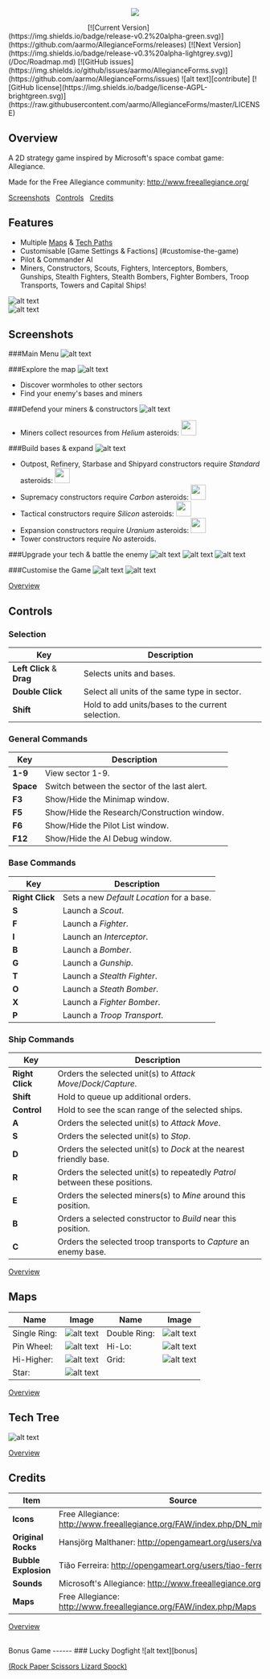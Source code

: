 <p align="center">
<img src="https://github.com/aarmo/AllegianceForms/raw/master/AllegianceForms/Art/header_logo.png" />
</p>
&nbsp;&nbsp;&nbsp;&nbsp;&nbsp;&nbsp;&nbsp;&nbsp;&nbsp;&nbsp;&nbsp;&nbsp;&nbsp;&nbsp;&nbsp;
&nbsp;&nbsp;&nbsp;&nbsp;&nbsp;&nbsp;&nbsp;&nbsp;&nbsp;&nbsp;&nbsp;&nbsp;&nbsp;&nbsp;&nbsp;
&nbsp;&nbsp;&nbsp;&nbsp;&nbsp;&nbsp;&nbsp;
[![Current Version](https://img.shields.io/badge/release-v0.2%20alpha-green.svg)](https://github.com/aarmo/AllegianceForms/releases)
[![Next Version](https://img.shields.io/badge/release-v0.3%20alpha-lightgrey.svg)](/Doc/Roadmap.md)
[![GitHub issues](https://img.shields.io/github/issues/aarmo/AllegianceForms.svg)](https://github.com/aarmo/AllegianceForms/issues)
![alt text][contribute]
[![GitHub license](https://img.shields.io/badge/license-AGPL-brightgreen.svg)](https://raw.githubusercontent.com/aarmo/AllegianceForms/master/LICENSE)

Overview
------
A 2D strategy game inspired by Microsoft's space combat game: Allegiance.

Made for the Free Allegiance community: http://www.freeallegiance.org/

[Screenshots](#screenshots)&nbsp;&nbsp;&nbsp;[Controls](#controls)&nbsp;&nbsp;&nbsp;[Credits](#credits)

Features
------
- Multiple [Maps](#maps) & [Tech Paths](#tech-tree)
- Customisable [Game Settings & Factions] (#customise-the-game)
- Pilot & Commander AI
- Miners, Constructors, Scouts, Fighters, Interceptors, Bombers, Gunships, Stealth Fighters, Stealth Bombers, Fighter Bombers, Troop Transports, Towers and Capital Ships!

![alt text][ships]
<br/>
![alt text][capships]

Screenshots
------
###Main Menu
![alt text][menu]

###Explore the map
![alt text][explore]
- Discover wormholes to other sectors
- Find your enemy's bases and miners

###Defend your miners & constructors
![alt text][defend]
- Miners collect resources from *Helium* asteroids: <img src="https://github.com/aarmo/AllegianceForms/raw/master/AllegianceForms/Art/Rocks/helium_1.png" width="30"/>

###Build bases & expand
![alt text][build2]
- Outpost, Refinery, Starbase and Shipyard constructors require *Standard* asteroids: <img src="https://github.com/aarmo/AllegianceForms/raw/master/AllegianceForms/Art/Rocks/rock_2.png" width="30"/>
- Supremacy constructors require *Carbon* asteroids: <img src="https://github.com/aarmo/AllegianceForms/raw/master/AllegianceForms/Art/Rocks/carbon_1.png" width="30"/>
- Tactical constructors require *Silicon* asteroids: <img src="https://github.com/aarmo/AllegianceForms/raw/master/AllegianceForms/Art/Rocks/silicon_2.png" width="30"/>
- Expansion constructors require *Uranium* asteroids: <img src="https://github.com/aarmo/AllegianceForms/raw/master/AllegianceForms/Art/Rocks/uranium_3.png" width="30"/>
- Tower constructors require *No* asteroids.

###Upgrade your tech & battle the enemy
![alt text][battle1]
![alt text][battle2]
![alt text][gameover]

###Customise the Game
![alt text][custom]
![alt text][faction]

[Overview](#overview)

Controls
------
### Selection
Key	| Description
--- | --- 
**Left Click** & **Drag** | Selects units and bases.
**Double Click** | Select all units of the same type in sector.
**Shift** | Hold to add units/bases to the current selection.

### General Commands
Key	| Description
--- | --- 
**1-9** | View sector 1-9.
**Space** | Switch between the sector of the last alert.
**F3** | Show/Hide the Minimap window.
**F5** | Show/Hide the Research/Construction window.
**F6** | Show/Hide the Pilot List window.
**F12** | Show/Hide the AI Debug window.

### Base Commands
Key	| Description
--- | --- 
**Right Click** | Sets a new *Default Location* for a base.
**S** | Launch a *Scout*.
**F** | Launch a *Fighter*.
**I** | Launch an *Interceptor*.
**B** | Launch a *Bomber*.
**G** | Launch a *Gunship*.
**T** | Launch a *Stealth Fighter*.
**O** | Launch a *Steath Bomber*.
**X** | Launch a *Fighter Bomber*.
**P** | Launch a *Troop Transport*.

### Ship Commands
Key	| Description
--- | --- 
**Right Click** | Orders the selected unit(s) to *Attack Move*/*Dock*/*Capture*. 
**Shift** | Hold to queue up additional orders.
**Control** | Hold to see the scan range of the selected ships.
**A** | Orders the selected unit(s) to *Attack Move*.
**S** | Orders the selected unit(s) to *Stop*.
**D** | Orders the selected unit(s) to *Dock* at the nearest friendly base.
**R** | Orders the selected unit(s) to repeatedly *Patrol* between these positions.
**E** | Orders the selected miners(s) to *Mine* around this position.
**B** | Orders a selected constructor to *Build* near this position.
**C** | Orders the selected troop transports to *Capture* an enemy base.

[Overview](#overview)

Maps
------
Name | Image | Name | Image
--- | --- | ---  | --- 
Single Ring: | ![alt text][mapsingle] | Double Ring: | ![alt text][mapdouble]
Pin Wheel: |  ![alt text][mappin] | Hi-Lo: | ![alt text][maphilo]
Hi-Higher: | ![alt text][maphigh] | Grid: | ![alt text][mapgrid]
Star: | ![alt text][mapstar]

[Overview](#overview)

Tech Tree
------
![alt text][techtree]

[Overview](#overview)

Credits
------
Item | Source
--- | ---
**Icons** | Free Allegiance: http://www.freeallegiance.org/FAW/index.php/DN_minimap_icons 
**Original Rocks** | Hansjörg Malthaner: http://opengameart.org/users/varkalandar
**Bubble Explosion** | Tião Ferreira: http://opengameart.org/users/tiao-ferreira
**Sounds** | Microsoft's Allegiance: http://www.freeallegiance.org
**Maps** | Free Allegiance: http://www.freeallegiance.org/FAW/index.php/Maps

[Overview](#overview)

<br/>
Bonus Game
------
### Lucky Dogfight
![alt text][bonus]

[(Rock Paper Scissors Lizard Spock)](http://www.samkass.com/theories/RPSSL.html)

[ships]: /Doc/Images/Ships.png "Ship Types"
[capships]: /Doc/Images/CapShips.png "Capital Ships"
[menu]: /Doc/Screenshots/MainMenu.png "Main Menu"
[explore]: /Doc/Screenshots/01a_Gameplay06.png "Explore"
[defend]: /Doc/Screenshots/01a_Gameplay01.png "Defend"
[build2]: /Doc/Screenshots/01a_Build.png "Expand"
[battle1]: /Doc/Screenshots/01a_Gameplay02.png "Battle"
[battle2]: /Doc/Screenshots/01a_Gameplay05.png "Battle"
[gameover]: /Doc/Screenshots/01a_GameOver.png "Game Over"
[custom]: /Doc/Screenshots/01a_CustomGame.png "Custom Game"
[faction]: /Doc/Screenshots/01a_Faction.png "Custom Factions"
[bonus]: /Doc/Screenshots/01a_Bonus.png "Dogfight"
[techtree]: /Doc/Images/AllegianceForms-TechTree.png "Tech Tree"

[mapsingle]: /Doc/Images/Map_SingleRing.png "SingleRing"
[mapdouble]: /Doc/Images/Map_DoubleRing.png "DoubleRing"
[mappin]: /Doc/Images/Map_PinWheel.png "PinWheel"
[maphilo]: /Doc/Images/Map_HiLo.png "HiLo"
[maphigh]: /Doc/Images/Map_HiHigher.png "HiHigher"
[mapgrid]: /Doc/Images/Map_Grid.png "Grid"
[mapstar]: /Doc/Images/Map_Star.png "Star"

[contribute]: /Doc/Images/contributions-welcome-brightgreen.png "Contributions welcome"
